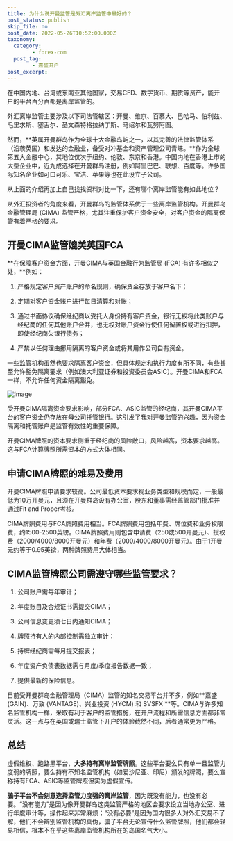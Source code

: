 ```yaml
---
title: 为什么说开曼监管是外汇离岸监管中最好的？
post_status: publish
skip_file: no
post_date: 2022-05-26T10:52:00.000Z
taxonomy:
  category:
        - forex-com
  post_tag:
        - 嘉盛开户
post_excerpt: 
---
```

在中国内地、台湾或东南亚其他国家，交易CFD、数字货币、期货等资产，能开户的平台百分百都是离岸监管的。

外汇离岸监管主要涉及以下司法管辖区：开曼、维京、百慕大、巴哈马、伯利兹、毛里求斯、塞舌尔、圣文森特格拉纳丁斯、马绍尔和瓦努阿图。

然而，**英属开曼群岛作为全球十大金融岛屿之一，以其完善的法律监管体系（沿袭英国）和发达的金融业，备受对冲基金和资产管理公司青睐。**作为全球第五大金融中心，其地位仅次于纽约、伦敦、东京和香港。中国内地在香港上市的大型企业中，近九成选择在开曼群岛注册，例如阿里巴巴、联想、百度等。许多国际知名企业如可口可乐、宝洁、苹果等也在此设立子公司。

从上面的介绍再加上自己找找资料对比一下，还有哪个离岸监管能有如此地位？

从外汇投资者的角度来看，开曼群岛的监管体系优于一些离岸监管机构。开曼群岛金融管理局 (CIMA) 监管严格，尤其注重保护客户资金安全，对客户资金的隔离保管有着严格的要求。

## 开曼CIMA监管媲美英国FCA

**在保障客户资金方面，开曼CIMA与英国金融行为监管局 (FCA) 有许多相似之处，**例如：

1. 严格规定客户资产账户的命名规则，确保资金存放于客户名下；

1. 定期对客户资金账户进行每日清算和对账；

1. 通过书面协议确保经纪商以受托人身份持有客户资金，银行无权将此类账户与经纪商的任何其他账户合并，也无权对账户资金行使任何留置权或进行扣押，即使经纪商欠银行债务；

1. 严禁以任何理由挪用隔离的客户资金或将其用作公司自有资金。

一些监管机构虽然也要求隔离客户资金，但具体规定和执行力度有所不同，有些甚至允许豁免隔离要求（例如澳大利亚证券和投资委员会ASIC）。开曼CIMA和FCA一样，不允许任何资金隔离豁免。

![Image](https://prod-files-secure.s3.us-west-2.amazonaws.com/39ed1227-6d7d-4570-be36-9ccd4a2c4241/bd849744-3fcb-4a37-8312-357962c8f065/image.png?X-Amz-Algorithm=AWS4-HMAC-SHA256&X-Amz-Content-Sha256=UNSIGNED-PAYLOAD&X-Amz-Credential=ASIAZI2LB466RYSY4SO3%2F20251016%2Fus-west-2%2Fs3%2Faws4_request&X-Amz-Date=20251016T161325Z&X-Amz-Expires=3600&X-Amz-Security-Token=IQoJb3JpZ2luX2VjEOj%2F%2F%2F%2F%2F%2F%2F%2F%2F%2FwEaCXVzLXdlc3QtMiJGMEQCICA4dtGzwJ8JjY8%2BbHyKdDPlXHEvTst1GP2t76166BDMAiB2NrMZZgeYB4CzzlD%2Fb06VhCE8Ozn6lg3sjLRfeyZsViqIBAiR%2F%2F%2F%2F%2F%2F%2F%2F%2F%2F8BEAAaDDYzNzQyMzE4MzgwNSIMkoQcyUrT4sMSDUCYKtwDBzuH7K%2BapXfw3GGg3%2BmQlnOpFFeiR6q6IV5OlkYTw69R32NzkdKHsg%2F6aCl3kMj8uTHBj9JJo0kBfp3z53vAsMY%2BcPXTSUyEwR6hFzFVNP2RJRBjn1eS9v74NolAtGvjCRWN7xyb%2B11vkJ16zALtNnW4PD0dpoYrOkDrr6bnUKcWjEe3BIo7zscYbBDzEyhAjISDNfWASszhJBhLDHC22%2Fz5sPgzq9sJr52lFcPeJxp%2B28G10Ce4yhxKyrPflxZETirAyYIAmtDidrvgLwc1D4CGnGFLcbjXvPS5Y1gPdZZIcMcXOO%2BIE1YNSUtjzQB6d19Eea62CeOXkskPoU9oKJo02CMm%2Bzp0yXi8G%2F8RNXhFTPwwLpm2Iwup%2FSY%2Bj5WWP4wnArHioaoEBTtViDqBgCX5aOtwU2aeqF9NARKEFc5aDzsFZbUcnVTKwhOCDecFUJHK%2Fa9KX0%2FSGcyZfi7qGRftfV2%2B6U7ydNw2%2FmhI3bbkEhMw3EOuuBrf0J4JF2pBOwNHJ0g3IQuJcfmAl5qKucVElLpxeDVeWa7tY5b2KkVdVGgKnU%2FNMSpjFFSxfvQCPCRQv3akPRwJTu5RdkoRwXLmAtZg1pZI4DG6sM5a42RODek6tsB52ZlB818w667ExwY6pgGBhCBYxfv5SxaMdLyRDWk3kA6KzPUAekMhXgy925fNaddbkLnWVQhXH7EnQaSdPbkYIWvYUr2E7EbiTTeivGEBsWS1TeP5Q%2FIheZKG%2BB4ZsIz4LkAi6IaqMHFfZoxgJywIerb04avif04rXPRwVCKY6J37duZn3iNcPvj3%2BY7xUphDcPqw2mcMULuWNPW5TnxBRO6Q9JkgkATZWTbCl98pFhyGeMAh&X-Amz-Signature=b18455fd2a4a313cdd363693b77e8d8b31877139b619eae96f71fd5fe66dc5a1&X-Amz-SignedHeaders=host&x-amz-checksum-mode=ENABLED&x-id=GetObject)

受开曼CIMA隔离资金要求影响，部分FCA、ASIC监管的经纪商，其开曼CIMA平台的客户资金仍存放在母公司托管银行。这引发了我对开曼监管的兴趣，因为资金隔离和托管账户是监管有效性的重要保障。

开曼CIMA牌照的资本要求侧重于经纪商的风险敞口，风险越高，资本要求越高。这与FCA计算牌照所需资本的方式大体相同。

## **申请CIMA牌照的难易及费用**

开曼CIMA牌照申请要求较高。公司最低资本要求视业务类型和规模而定，一般最低为10万开曼元，且须在开曼群岛设有办公室，股东和董事需经监管部门批准并通过Fit and Proper考核。

CIMA牌照费用与FCA牌照费用相当。FCA牌照费用包括年费、席位费和业务权限费，约1500-2500英镑。CIMA牌照费用则包含申请费（250或500开曼元）、授权费（2000/4000/8000开曼元）和年费（2000/4000/8000开曼元）。由于1开曼元约等于0.95英镑，两种牌照费用大体相当。

## CIMA监管牌照公司需遵守哪些监管要求？

1. 公司账户需每年审计；

1. 年度账目及合规证书需提交CIMA；

1. 公司信息变更须七日内通知CIMA；

1. 牌照持有人的内部控制需独立审计；

1. 持牌经纪商需每月提交报表；

1. 年度资产负债表数据需与月度/季度报告数据一致；

1. 提供最新的保险信息。

目前受开曼群岛金融管理局（CIMA）监管的知名交易平台并不多，例如**嘉盛 (GAIN)、万致 (VANTAGE)、兴业投资 (HYCM) 和 SVSFX **等。CIMA与许多知名监管机构一样，采取有利于客户的监管措施，在开户流程和所需信息方面都非常灵活。这一点与在英国或瑞士监管下开户的体验截然不同，后者通常更为严格。

## 总结

虚假维权、跑路黑平台，**大多持有离岸监管牌照**。这些平台要么只有单一且监管力度弱的牌照，要么持有不知名监管机构（如爱沙尼亚、印尼）颁发的牌照，要么宣称持有FCA、ASIC等监管牌照但实为虚假宣传。

**骗子平台不会刻意选择监管力度强的离岸监管**，因为既没有能力，也没有必要。“没有能力”是因为像开曼群岛这类监管严格的地区会要求设立当地办公室、进行年度审计等，操作起来非常麻烦；“没有必要”是因为国内很多人对外汇交易不了解，他们不会辨别监管机构的真伪，骗子平台无论宣传什么监管牌照，他们都会轻易相信，根本不在乎这些离岸监管机构所在的岛国名气大小。
